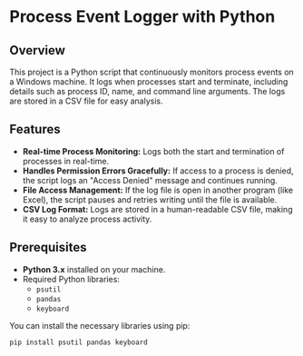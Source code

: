 # Process Event Logger with Python

## Overview

This project is a Python script that continuously monitors process events on a Windows machine. It logs when processes start and terminate, including details such as process ID, name, and command line arguments. The logs are stored in a CSV file for easy analysis.

## Features

- **Real-time Process Monitoring:** Logs both the start and termination of processes in real-time.
- **Handles Permission Errors Gracefully:** If access to a process is denied, the script logs an "Access Denied" message and continues running.
- **File Access Management:** If the log file is open in another program (like Excel), the script pauses and retries writing until the file is available.
- **CSV Log Format:** Logs are stored in a human-readable CSV file, making it easy to analyze process activity.

## Prerequisites

- **Python 3.x** installed on your machine.
- Required Python libraries:
  - `psutil`
  - `pandas`
  - `keyboard`

You can install the necessary libraries using pip:

```bash
pip install psutil pandas keyboard
